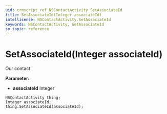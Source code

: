 ```yaml
---
uid: crmscript_ref_NSContactActivity_SetAssociateId
title: SetAssociateId(Integer associateId)
intellisense: NSContactActivity.SetAssociateId
keywords: NSContactActivity, GetAssociateId
so.topic: reference
---
```


# SetAssociateId(Integer associateId)

Our contact

**Parameter:** 
 - **associateId** Integer

```crmscript
NSContactActivity thing;
Integer associateId;
thing.SetAssociateId(associateId);
```


